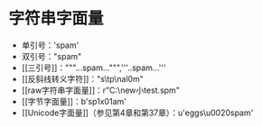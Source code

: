 # 字符串字面量


- 单引号：'spam' 
- 双引号："spam" 
- [[三引号]]："""...spam...""",'''..spam...''' 
- [[反斜线转义字符]]："s\tp\nal0m" 
- [[raw字符串字面量]]：r"C:\new小test.spm" 
- [[字节字面量]]：b'sp1x01am' 
- [[Unicode字面量]]（参见第4章和第37章）：u'eggs\u0020spam'